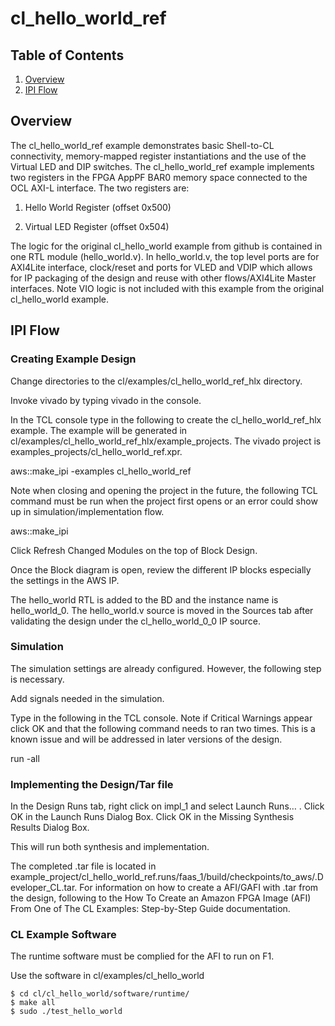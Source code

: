 # cl\_hello\_world\_ref

## Table of Contents

1. [Overview](#overview)
2. [IPI Flow](#hlx)


<a name="overview"></a>
## Overview

The cl\_hello\_world\_ref example demonstrates basic Shell-to-CL connectivity, memory-mapped register instantiations and the use of the Virtual LED and DIP switches. The cl\_hello\_world\_ref example implements two registers in the FPGA AppPF BAR0 memory space connected to the OCL AXI-L interface. The two registers are:

1. Hello World Register (offset 0x500)

2. Virtual LED Register (offset 0x504)

The logic for the original cl\_hello\_world example from github is contained in one RTL module (hello\_world.v).  In hello\_world.v, the top level ports are for AXI4Lite interface, clock/reset and ports for VLED and VDIP which allows for IP packaging of the design and reuse with other flows/AXI4Lite Master interfaces.  Note VIO logic is not included with this example from the original cl\_hello\_world example.

<a name="hlx"></a>
## IPI Flow

### Creating Example Design
Change directories to the cl/examples/cl\_hello\_world\_ref\_hlx directory.

Invoke vivado by typing vivado in the console.

In the TCL console type in the following to create the cl\_hello\_world\_ref\_hlx example.  The example will be generated in cl/examples/cl\_hello\_world\_ref\_hlx/example\_projects.  The vivado project is examples\_projects/cl\_hello\_world\_ref.xpr.

aws::make\_ipi -examples cl\_hello\_world\_ref

Note when closing and opening the project in the future, the following TCL command must be run when the project first opens or an error could show up in simulation/implementation flow.

aws::make\_ipi

Click Refresh Changed Modules on the top of Block Design.

Once the Block diagram is open, review the different IP blocks especially the settings in the AWS IP.

The hello\_world RTL is added to the BD and the instance name is hello\_world\_0. The hello\_world.v source is moved in the Sources tab after validating the design under the cl\_hello\_world\_0\_0 IP source.

### Simulation

The simulation settings are already configured. However, the following step is necessary.

Add signals needed in the simulation.

Type in the following in the TCL console.  Note if Critical Warnings appear click OK and that the following command needs to ran two times.  This is a known issue and will be addressed in later versions of the design.

run -all


### Implementing the Design/Tar file

In the Design Runs tab, right click on impl\_1 and select Launch Runs… . Click OK in the Launch Runs Dialog Box.  Click OK in the Missing Synthesis Results Dialog Box.

This will run both synthesis and implementation.

The completed .tar file is located in example\_project/cl\_hello\_world\_ref.runs/faas\_1/build/checkpoints/to\_aws/<timestamp>.Developer\_CL.tar.  For information on how to create a AFI/GAFI with .tar from the design, following to the How To Create an Amazon FPGA Image (AFI) From One of The CL Examples: Step-by-Step Guide documentation.

### CL Example Software

The runtime software must be complied for the AFI to run on F1.

Use the software in cl/examples/cl\_hello\_world

    $ cd cl/cl_hello_world/software/runtime/
    $ make all
    $ sudo ./test_hello_world
